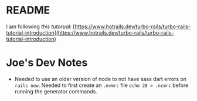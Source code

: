 # README

I am following _this tutorual:_ [https://www.hotrails.dev/turbo-rails/turbo-rails-tutorial-introduction](https://www.hotrails.dev/turbo-rails/turbo-rails-tutorial-introduction)

# Joe's Dev Notes

* Needed to use an older version of node to not have sass dart errors on `rails new`. Needed to first create an `.nvmrc` file `echo 20 > .ncmrc` before running the generator commands.
